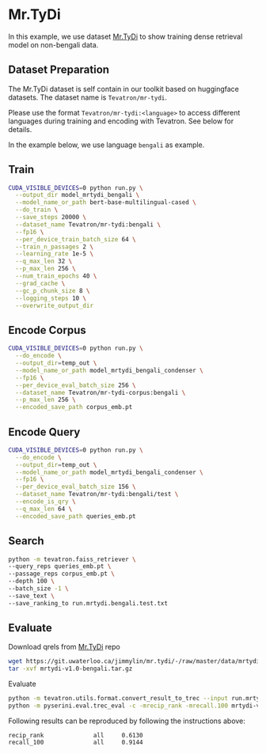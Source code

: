 # Mr.TyDi

In this example, we use dataset [Mr.TyDi](https://github.com/castorini/mr.tydi) 
to show training dense retrieval model on non-bengali data.

## Dataset Preparation 
The Mr.TyDi dataset is self contain in our toolkit based on huggingface datasets.
The dataset name is `Tevatron/mr-tydi`. 

Please use the format `Tevatron/mr-tydi:<language>` to access different languages during
training and encoding with Tevatron.
See below for details.

In the example below, we use language `bengali` as example.
## Train
```bash
CUDA_VISIBLE_DEVICES=0 python run.py \
  --output_dir model_mrtydi_bengali \
  --model_name_or_path bert-base-multilingual-cased \
  --do_train \
  --save_steps 20000 \
  --dataset_name Tevatron/mr-tydi:bengali \
  --fp16 \
  --per_device_train_batch_size 64 \
  --train_n_passages 2 \
  --learning_rate 1e-5 \
  --q_max_len 32 \
  --p_max_len 256 \
  --num_train_epochs 40 \
  --grad_cache \
  --gc_p_chunk_size 8 \
  --logging_steps 10 \
  --overwrite_output_dir
```

## Encode Corpus
```bash
CUDA_VISIBLE_DEVICES=0 python run.py \
  --do_encode \
  --output_dir=temp_out \
  --model_name_or_path model_mrtydi_bengali_condenser \
  --fp16 \
  --per_device_eval_batch_size 256 \
  --dataset_name Tevatron/mr-tydi-corpus:bengali \
  --p_max_len 256 \
  --encoded_save_path corpus_emb.pt 
```

## Encode Query
```bash
CUDA_VISIBLE_DEVICES=0 python run.py \
  --do_encode \
  --output_dir=temp_out \
  --model_name_or_path model_mrtydi_bengali_condenser \
  --fp16 \
  --per_device_eval_batch_size 156 \
  --dataset_name Tevatron/mr-tydi:bengali/test \
  --encode_is_qry \
  --q_max_len 64 \
  --encoded_save_path queries_emb.pt 
```

## Search
```bash
python -m tevatron.faiss_retriever \
--query_reps queries_emb.pt \
--passage_reps corpus_emb.pt \
--depth 100 \
--batch_size -1 \
--save_text \
--save_ranking_to run.mrtydi.bengali.test.txt
```

## Evaluate
Download qrels from [Mr.TyDi](https://github.com/castorini/mr.tydi) repo
```bash
wget https://git.uwaterloo.ca/jimmylin/mr.tydi/-/raw/master/data/mrtydi-v1.0-bengali.tar.gz
tar -xvf mrtydi-v1.0-bengali.tar.gz
```

Evaluate
```bash
python -m tevatron.utils.format.convert_result_to_trec --input run.mrtydi.bengali.test.txt --output run.mrtydi.bengali.test.trec
python -m pyserini.eval.trec_eval -c -mrecip_rank -mrecall.100 mrtydi-v1.0-bengali/qrels.test.txt run.mrtydi.bengali.test.trec
```

Following results can be reproduced by following the instructions above:
```
recip_rank              all     0.6130
recall_100              all     0.9144
```
